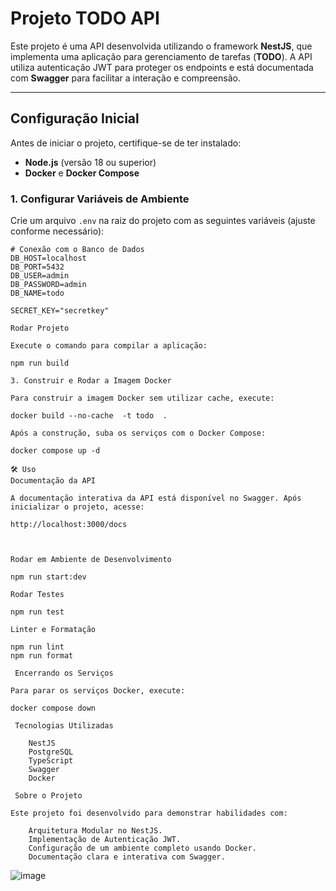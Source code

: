 # Projeto TODO API

Este projeto é uma API desenvolvida utilizando o framework **NestJS**, que implementa uma aplicação para gerenciamento de tarefas (**TODO**). A API utiliza autenticação JWT para proteger os endpoints e está documentada com **Swagger** para facilitar a interação e compreensão.

---

##  **Configuração Inicial**

Antes de iniciar o projeto, certifique-se de ter instalado:

- **Node.js** (versão 18 ou superior)
- **Docker** e **Docker Compose**

### 1. **Configurar Variáveis de Ambiente**
Crie um arquivo `.env` na raiz do projeto com as seguintes variáveis (ajuste conforme necessário):

```env
# Conexão com o Banco de Dados
DB_HOST=localhost
DB_PORT=5432
DB_USER=admin
DB_PASSWORD=admin
DB_NAME=todo

SECRET_KEY="secretkey"

Rodar Projeto

Execute o comando para compilar a aplicação:

npm run build

3. Construir e Rodar a Imagem Docker

Para construir a imagem Docker sem utilizar cache, execute:

docker build --no-cache  -t todo  .

Após a construção, suba os serviços com o Docker Compose:

docker compose up -d

🛠 Uso
Documentação da API

A documentação interativa da API está disponível no Swagger. Após inicializar o projeto, acesse:

http://localhost:3000/docs



Rodar em Ambiente de Desenvolvimento

npm run start:dev

Rodar Testes

npm run test

Linter e Formatação

npm run lint
npm run format

 Encerrando os Serviços

Para parar os serviços Docker, execute:

docker compose down

 Tecnologias Utilizadas

    NestJS
    PostgreSQL
    TypeScript
    Swagger 
    Docker

 Sobre o Projeto

Este projeto foi desenvolvido para demonstrar habilidades com:

    Arquitetura Modular no NestJS.
    Implementação de Autenticação JWT.
    Configuração de um ambiente completo usando Docker.
    Documentação clara e interativa com Swagger.
```
![image](https://github.com/user-attachments/assets/853a4a2f-76cc-4ad2-b143-7dcbe4eeeebc)

